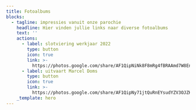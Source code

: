 ```yaml
---
title: Fotoalbums
blocks:
  - tagline: impressies vanuit onze parochie
    headline: Hier vinden jullie links naar diverse fotoalbums
    text: ''
    actions:
      - label: slotviering werkjaar 2022
        type: button
        icon: true
        link: >-
          https://photos.google.com/share/AF1QipNiNk8F8mRg4fBRAAmd7W8En458vIf26XyrmK7fcGVeKRTp6dDs27DxILF2iMDDxQ?key=anlCUHl4eVExUFZjX0JrWTAwTGlFRW5QMWowLVp3
      - label: uitvaart Marcel Doms
        type: button
        icon: true
        link: >-
          https://photos.google.com/share/AF1QipNy71jtQuRnEYsudYZV3OJZH7fgk5kPjhON2sqRgg2bseIVpwMTbOIO2pgJM0MNdQ?key=OGx0SzZaaFhyTmFXdzFkbGtEaVZBdWV6ZlJSU3RR
    _template: hero
---
```


